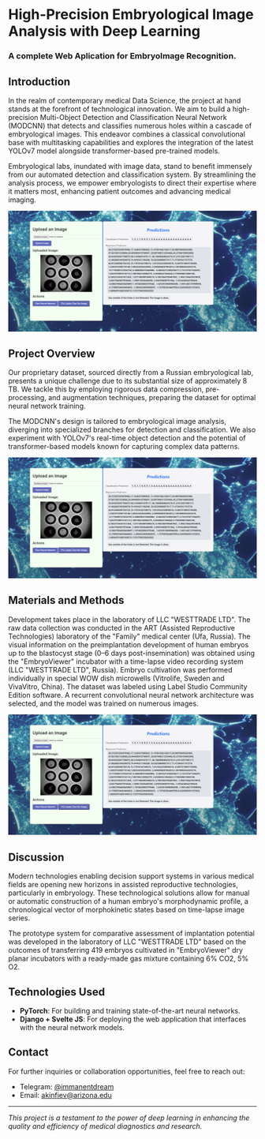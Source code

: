 # High-Precision Embryological Image Analysis with Deep Learning

### A complete Web Aplication for EmbryoImage Recognition.

## Introduction

In the realm of contemporary medical Data Science, the project at hand stands at the forefront of technological innovation. We aim to build a high-precision Multi-Object Detection and Classification Neural Network (MODCNN) that detects and classifies numerous holes within a cascade of embryological images. This endeavor combines a classical convolutional base with multitasking capabilities and explores the integration of the latest YOLOv7 model alongside transformer-based pre-trained models.

Embryological labs, inundated with image data, stand to benefit immensely from our automated detection and classification system. By streamlining the analysis process, we empower embryologists to direct their expertise where it matters most, enhancing patient outcomes and advancing medical imaging.

![Embryological Image](https://github.com/ephemeraldream/EmbryoVision/blob/main/utils/photo_2024-01-29_23-29-05.jpg)

## Project Overview

Our proprietary dataset, sourced directly from a Russian embryological lab, presents a unique challenge due to its substantial size of approximately 8 TB. We tackle this by employing rigorous data compression, pre-processing, and augmentation techniques, preparing the dataset for optimal neural network training.

The MODCNN's design is tailored to embryological image analysis, diverging into specialized branches for detection and classification. We also experiment with YOLOv7's real-time object detection and the potential of transformer-based models known for capturing complex data patterns.

![Embryological Image](https://github.com/ephemeraldream/EmbryoVision/blob/main/utils/photo_2024-01-29_23-29-05.jpg)

## Materials and Methods

Development takes place in the laboratory of LLC "WESTTRADE LTD". The raw data collection was conducted in the ART (Assisted Reproductive Technologies) laboratory of the "Family" medical center (Ufa, Russia). The visual information on the preimplantation development of human embryos up to the blastocyst stage (0–6 days post-insemination) was obtained using the "EmbryoViewer" incubator with a time-lapse video recording system (LLC "WESTTRADE LTD", Russia). Embryo cultivation was performed individually in special WOW dish microwells (Vitrolife, Sweden and VivaVitro, China). The dataset was labeled using Label Studio Community Edition software. A recurrent convolutional neural network architecture was selected, and the model was trained on numerous images.

![Embryological Image](https://github.com/ephemeraldream/EmbryoVision/blob/main/utils/photo_2024-01-29_23-29-05.jpg)

## Discussion

Modern technologies enabling decision support systems in various medical fields are opening new horizons in assisted reproductive technologies, particularly in embryology. These technological solutions allow for manual or automatic construction of a human embryo's morphodynamic profile, a chronological vector of morphokinetic states based on time-lapse image series.

The prototype system for comparative assessment of implantation potential was developed in the laboratory of LLC "WESTTRADE LTD" based on the outcomes of transferring 419 embryos cultivated in "EmbryoViewer" dry planar incubators with a ready-made gas mixture containing 6% CO2, 5% O2.

## Technologies Used

- **PyTorch**: For building and training state-of-the-art neural networks.
- **Django + Svelte JS**: For deploying the web application that interfaces with the neural network models.

## Contact

For further inquiries or collaboration opportunities, feel free to reach out:

- Telegram: [@immanentdream](https://t.me/immanentdream)
- Email: [akinfiev@arizona.edu](mailto:akinfiev@arizona.edu)

---

*This project is a testament to the power of deep learning in enhancing the quality and efficiency of medical diagnostics and research.*



